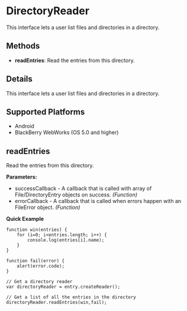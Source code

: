 DirectoryReader
==========

This interface lets a user list files and directories in a directory.

Methods
-------

- __readEntries__: Read the entries from this directory. 

Details
-------

This interface lets a user list files and directories in a directory.

Supported Platforms
-------------------

- Android
- BlackBerry WebWorks (OS 5.0 and higher)

readEntries
----------------

Read the entries from this directory.

__Parameters:__

- successCallback - A callback that is called with array of File/DirectoryEntry objects on success. _(Function)_
- errorCallback - A callback that is called when errors happen with an FileError object. _(Function)_

__Quick Example__
	
	function win(entries) {
		for (i=0; i<entries.length; i++) {
			console.log(entries[i].name);
		}
	}
	
	function fail(error) {
		alert(error.code);
	}
	
	// Get a directory reader
	var directoryReader = entry.createReader();
	
	// Get a list of all the entries in the directory
	directoryReader.readEntries(win,fail);


